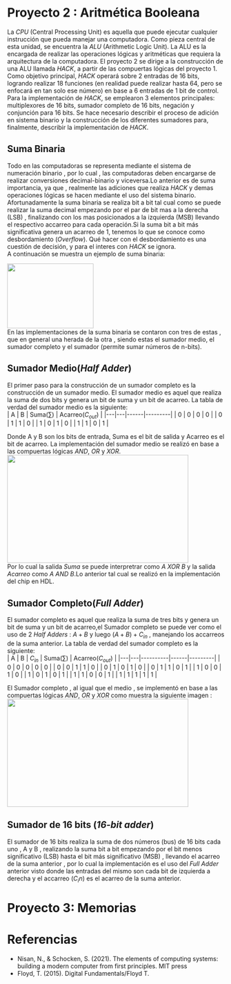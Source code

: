 # Proyecto 2 : Aritmética Booleana
La *CPU* (Central Processing Unit) es aquella que puede ejecutar cualquier instrucción que pueda manejar una computadora. Como pieza central de esta unidad, se encuentra la *ALU* (Arithmetic Logic Unit). La ALU es la encargada de realizar las operaciones lógicas y aritméticas que requiera la arquitectura de la computadora.
El proyecto 2 se dirige a la construcción de una ALU llamada *HACK*, a partir de las compuertas lógicas del proyecto 1. Como objetivo principal, *HACK* operará sobre 2 entradas de 16 bits, logrando realizar 18 funciones (en realidad puede realizar hasta 64, pero se enfocará en tan solo ese número) en base a 6 entradas de 1 bit de control.
Para la implementación de *HACK*, se emplearon 3 elementos principales: multiplexores de 16 bits, sumador completo de 16 bits, negación y conjunción para 16 bits. Se hace necesario describir el proceso de adición en sistema binario y la construcción de los diferentes sumadores para, finalmente, describir la implementación de *HACK*.
## Suma Binaria
Todo en las computadoras se representa mediante el sistema de numeración binario , por lo cual , las computadoras deben encargarse de realizar conversiones decimal-binario y viceversa.Lo anterior es de suma importancia, ya que , realmente las adiciones que realiza *HACK* y demas operaciones lógicas se hacen mediante el uso del sistema binario.<br>
Afortunadamente la suma binaria se realiza bit a bit tal cual como se puede realizar la suma decimal empezando por el par de bit mas a la derecha (LSB) , finalizando con los mas posicionados a la izquierda (MSB) llevando el respectivo accarreo para cada operación.Si la suma bit a bit más significativa genera un acarreo de 1, tenemos lo que se conoce como desbordamiento (*Overflow*). Qué hacer con el desbordamiento es una cuestión de decisión, y para el interes con *HACK* se ignora.<br>
A continuación se muestra un ejemplo de suma binaria:<br>

<img src="https://github.com/user-attachments/assets/a674037d-b3e9-49c5-9975-517dd1e9983d" width="200" height="150" text-align="center"/>
<br>
En las implementaciones de la suma binaria se contaron con tres de estas , que en general una herada de la otra , siendo estas el sumador medio, el sumador completo y el sumador (permite sumar números de n-bits).<br>

## Sumador Medio(*Half Adder*)
El primer paso para la construcción de un sumador completo es la construcción de un sumador medio. El sumador medio es aquel que realiza la suma de dos bits y genera un bit de suma y un bit de acarreo. La tabla de verdad del sumador medio es la siguiente:<br>
| A | B | Suma($\sum$) | Acarreo($C_{out}$) |
|---|---|------|---------|
| 0 | 0 | 0    | 0       |
| 0 | 1 | 1    | 0       |
| 1 | 0 | 1    | 0       |
| 1 | 1 | 0    | 1       |

Donde A y B son los bits de entrada, Suma es el bit de salida y Acarreo es el bit de acarreo. La implementación del sumador medio se realizó en base a las compuertas lógicas *AND*, *OR* y *XOR*.<br>
<img src="https://github.com/user-attachments/assets/0d14e99e-81e0-478f-ac05-4aa0a85f9f13" width="420" height="250" text-align="center"/>
<br>
Por lo cual la salida *Suma* se puede interpretrar como *A XOR B* y la salida *Acarreo* como *A AND B*.Lo anterior tal cual se realizó en la implementación del chip en HDL.<br>

## Sumador Completo(*Full Adder*)
El sumador completo es aquel que realiza la suma de tres bits y genera un bit de suma y un bit de acarreo,el Sumador completo se puede ver como el uso de 2 *Half Adders* : $A+B$ y luego $(A+B)+C_{in}$ , manejando los accarreos de la suma anterior. La tabla de verdad del sumador completo es la siguiente:<br>
| A | B | $C_{in}$ | Suma($\sum$) | Acarreo($C_{out}$) |
|---|---|----------|------|---------|
| 0 | 0 | 0        | 0    | 0       |
| 0 | 0 | 1        | 1    | 0       |
| 0 | 1 | 0        | 1    | 0       |
| 0 | 1 | 1        | 0    | 1       |
| 1 | 0 | 0        | 1    | 0       |
| 1 | 0 | 1        | 0    | 1       |
| 1 | 1 | 0        | 0    | 1       |
| 1 | 1 | 1        | 1    | 1       |
<br>

El Sumador completo , al igual que el medio , se implementó en base a las compuertas lógicas *AND*, *OR* y *XOR* como muestra la siguiente imagen :<br>
<img src="https://github.com/user-attachments/assets/d0bbc8f3-abe8-47c3-a307-33b44718ed3e" width="420" height="250" text-align="center"/>

## Sumador de 16 bits (*16-bit adder*)
El sumador de 16 bits realiza la suma de dos números (bus) de 16 bits cada uno , A y B , realizando la suma bit a bit empezando por el bit menos significativo (LSB) hasta el bit más significativo (MSB) , llevando el acarreo de la suma anterior , por lo cual la implementación es el uso del *Full Adder* anterior visto donde las entradas del mismo son cada bit de izquierda a derecha  y el accarreo ($C_in$) es el acarreo de la suma anterior.<br>


# Proyecto 3: Memorias

# Referencias
<ul>
<li>Nisan, N., & Schocken, S. (2021). The elements of computing systems: building a modern computer from first principles. MIT press
<li>Floyd, T. (2015). Digital Fundamentals/Floyd T.
<ul>

